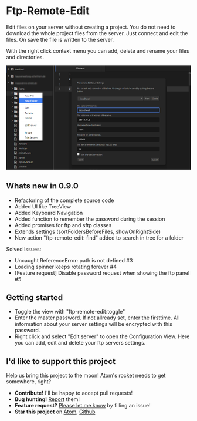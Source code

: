 # Ftp-Remote-Edit

Edit files on your server without creating a project.
You do not need to download the whole project files from the server.
Just connect and edit the files. On save the file is written to the server.   

With the right click context menu you can add, delete and rename your files and directories.

![A screenshot of your package](screenshot.png)

## Whats new in 0.9.0

- Refactoring of the complete source code
- Added UI like TreeView
- Added Keyboard Navigation
- Added function to remember the password during the session
- Added promises for ftp and sftp classes
- Extends settings (sortFoldersBeforeFiles, showOnRightSide)
- New action "ftp-remote-edit: find" added to search in tree for a folder

Solved Issues:

- Uncaught ReferenceError: path is not defined #3
- Loading spinner keeps rotating forever #4
- [Feature request] Disable password request when showing the ftp panel #5

## Getting started
- Toggle the view with "ftp-remote-edit:toggle"
- Enter the master password. If not allready set, enter the firsttime. All information about your server settings will be encrypted with this password.
- Right click and select "Edit server" to open the Configuration View. Here you can add, edit and delete your ftp servers settings.

## I'd like to support this project
Help us bring this project to the moon! Atom's rocket needs to get somewhere, right?
- **Contribute!** I'll be happy to accept pull requests!
- **Bug hunting!** [Report](https://github.com/h3imdall/ftp-remote-edit/issues) them!
- **Feature request?** [Please let me know](https://github.com/h3imdall/ftp-remote-edit/issues) by filling an issue!
- **Star this project** on [Atom](https://atom.io/packages/ftp-remote-edit), [Github](https://github.com/h3imdall/ftp-remote-edit)
